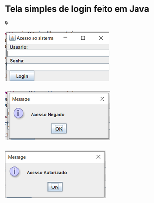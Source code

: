 # Tela simples de login feito em Java
:lock:

![tela 1](https://github.com/AmandaLimaLuiz/loginEmJava/blob/master/src/Captura%20de%20tela%202021-10-16%20171028.png)

<br>![tela2 - mensagem acesso negado](https://github.com/AmandaLimaLuiz/loginEmJava/blob/master/src/Captura%20de%20tela%202021-10-16%20171141.png)

<br>![tela3 - mensagem de acesso liberado](https://github.com/AmandaLimaLuiz/loginEmJava/blob/master/src/Captura%20de%20tela%202021-10-16%20171218.png)
